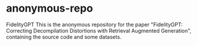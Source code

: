 # anonymous-repo
FidelityGPT
This is the anonymous repository for the paper "FidelityGPT: Correcting Decompilation Distortions with Retrieval Augmented Generation", containing the source code and some datasets.
